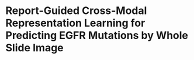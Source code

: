 # Report-Guided Cross-Modal Representation Learning for Predicting EGFR Mutations by Whole Slide Image
